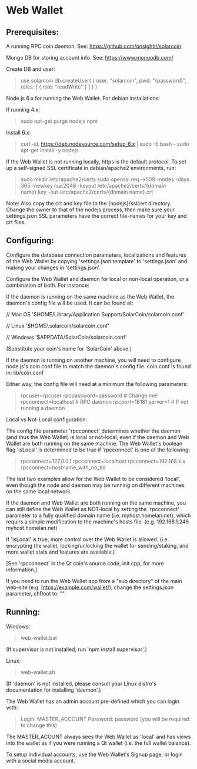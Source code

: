 # Web Wallet


## Prerequisites:

A running RPC coin daemon. See: https://github.com/onsightit/solarcoin

Mongo DB for storing account info. See: https://www.mongodb.com/

 Create DB and user:
 > use solarcoin
 > db.createUser( { user: "solarcoin", pwd: "{password}", roles: [ { role: "readWrite" } ] } )

Node.js 6.x for running the Web Wallet. For debian installations:

 If running 4.x:
 > sudo apt-get purge nodejs npm

 Install 6.x:
 > curl -sL https://deb.nodesource.com/setup_6.x | sudo -E bash -
 > sudo apt-get install -y nodejs

If the Web Wallet is not running locally, https is the default protocol.  To set up a self-signed SSL certificate in debian/apache2 environments, run:

 > sudo mkdir /etc/apache2/certs
 > sudo openssl req -x509 -nodes -days 365 -newkey rsa:2048 -keyout /etc/apache2/certs/{domain name}.key -out /etc/apache2/certs/{domain name}.crt

 Note: Also copy the crt and key file to the {nodejs}/sslcert directory. Change the owner to that of the nodejs process, then make sure your settings.json SSL parameters have the correct file-names for your key and crt files.


## Configuring:

Configure the database connection parameters, localizations and features of the Web Wallet by copying 'settings.json.template' to 'settings.json' and making your changes in 'settings.json'.

Configure the Web Wallet and daemon for local or non-local operation, or a combination of both. For instance:

If the daemon is running on the same machine as the Web Wallet, the daemon's config file will be used. It can be found at:

 // Mac OS
 '$HOME/Library/Application Support/SolarCoin/solarcoin.conf'

 // Linux
 '$HOME/.solarcoin/solarcoin.conf'

 // Windows
 '$APPDATA/SolarCoin/solarcoin.conf'

(Substitute your coin's name for 'SolarCoin' above.)

If the daemon is running on another machine, you will need to configure node.js's coin.conf file to match the daemon's config file. coin.conf is found in: lib/coin.conf

Either way, the config file will need at a minimum the following parameters:

 > rpcuser=rpcuser
 > rpcpassword=password  # Change me!
 > rpcconnect=localhost  # RPC daemon
 > rpcport=18181
 > server=1              # If not running a daemon

Local vs Not-Local configuration:

The config file parameter 'rpcconnect' determines whether the daemon (and thus the Web Wallet) is local or not-local, even if the daemon and Web Wallet are both running on the same machine. The Web Wallet's boolean flag 'isLocal' is determined to be true if 'rpcconnect' is one of the following:

 > rpcconnect=127.0.0.1
 > rpcconnect=localhost
 > rpcconnect=192.168.x.x
 > rpcconnect=hostname_with_no_tld

The last two examples allow for the Web Wallet to be considered 'local', even though the node and daemon may be running on different machines on the same local network.

If the daemon and Web Wallet are both running on the same machine, you can still define the Web Wallet as NOT-local by setting the 'rpcconnect' parameter to a fully qualified domain name (i.e. myhost.homelan.net), which requirs a simple modification to the machine's hosts file. (e.g. 192.168.1.246 myhost.homelan.net)

If 'isLocal' is true, more control over the Web Wallet is allowed. (i.e. encrypting the wallet, locking/unlocking the wallet for sending/staking, and more wallet stats and features are available.)

[See 'rpcconnect' in the Qt coin's source code, init.cpp, for more information.]

If you need to run the Web Wallet app from a "sub directory" of the main web-site (e.g. https://example.com/wallet/), change the settings.json parameter, chRoot to: "".


## Running:

Windows:

 > web-wallet.bat

 (If supervisor is not installed, run 'npm install supervisor'.)

Linux:

 > web-wallet.sh

 (If 'daemon' is not installed, please consult your Linux distro's documentation for installing 'daemon'.)

The Web Wallet has an admin account pre-defined which you can login with:

 > Login:    MASTER_ACCOUNT
 > Password: password  (you will be required to change this)

The MASTER_ACOUNT always sees the Web Wallet as 'local' and has views into the wallet as if you were running a Qt wallet (i.e. the full wallet balance).

To setup individual accounts, use the Web Wallet's Signup page, or login with a social media account.
